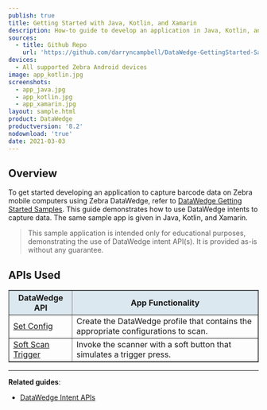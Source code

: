 ```yaml
---
publish: true
title: Getting Started with Java, Kotlin, and Xamarin
description: How-to guide to develop an application in Java, Kotlin, and Xamarin to capture data. 
sources:
  - title: Github Repo
    url: 'https://github.com/darryncampbell/DataWedge-GettingStarted-Samples'
devices:
  - All supported Zebra Android devices
image: app_kotlin.jpg
screenshots:
  - app_java.jpg
  - app_kotlin.jpg
  - app_xamarin.jpg
layout: sample.html
product: DataWedge
productversion: '8.2'
nodownload: 'true'
date: 2021-03-03
---
```


## Overview 
To get started developing an application to capture barcode data on Zebra mobile computers using Zebra DataWedge, refer to [DataWedge Getting Started Samples](https://github.com/darryncampbell/DataWedge-GettingStarted-Samples). This guide demonstrates how to use DataWedge intents to capture data. The same sample app is given in Java, Kotlin, and Xamarin.

> This sample application is intended only for educational purposes, demonstrating the use of DataWedge intent API(s). It is provided as-is without any guarantee.

## APIs Used

<table class="facelift" style="width:100%" border="1" padding="5px">
  <tr bgcolor="#dce8ef">
    <th>DataWedge API</th>
    <th>App Functionality</th>
  </tr>

  <tr>
    <td><a href="../../api/setconfig">Set Config</a></td>
    <td>Create the DataWedge profile that contains the appropriate configurations to scan.</td>
  </tr>

  <tr>
    <td><a href="../../api/softscantrigger">Soft Scan Trigger</a></td>
    <td>Invoke the scanner with a soft button that simulates a trigger press.</td>
  </tr>

</table>


-----

**Related guides**:

* [DataWedge Intent APIs](../../api) 










